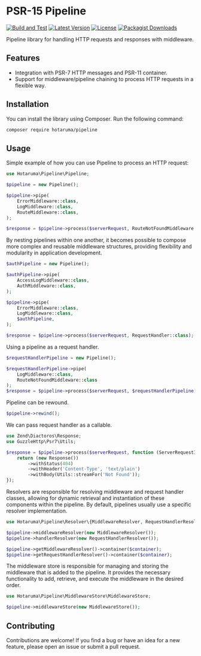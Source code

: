 # PSR-15 Pipeline

[![Build and Test](https://github.com/hotaruma/pipeline/actions/workflows/cicd.yml/badge.svg)](https://github.com/hotaruma/pipeline/actions/workflows/cicd.yml)
[![Latest Version](https://img.shields.io/github/release/hotaruma/pipeline.svg)](https://github.com/hotaruma/pipeline/releases)
[![License](https://img.shields.io/github/license/hotaruma/pipeline.svg)](https://github.com/hotaruma/pipeline/blob/master/LICENSE)
[![Packagist Downloads](https://img.shields.io/packagist/dt/hotaruma/pipeline.svg)](https://packagist.org/packages/hotaruma/pipeline)

Pipeline library for handling HTTP requests and responses with middleware.

## Features

- Integration with PSR-7 HTTP messages and PSR-11 container.
- Support for middleware/pipeline chaining to process HTTP requests in a flexible way.

## Installation

You can install the library using Composer. Run the following command:

```bash
composer require hotaruma/pipeline
```

## Usage

Simple example of how you can use Pipeline to process an HTTP request:

```php
use Hotaruma\Pipeline\Pipeline;

$pipeline = new Pipeline();

$pipeline->pipe(
    ErrorMiddleware::class,
    LogMiddleware::class,
    RouteMiddleware::class,
);

$response = $pipeline->process($serverRequest, RouteNotFoundMiddleware::class);
```

By nesting pipelines within one another, it becomes possible to compose more complex and reusable middleware structures,
providing flexibility and modularity in application development.

```php
$authPipeline = new Pipeline();

$authPipeline->pipe(
    AccessLogMiddleware::class,
    AuthMiddleware::class,
);

$pipeline->pipe(
    ErrorMiddleware::class,
    LogMiddleware::class,
    $authPipeline,
);

$response = $pipeline->process($serverRequest, RequestHandler::class);
```

Using a pipeline as a request handler.

```php
$requestHandlerPipeline = new Pipeline();

$requestHandlerPipeline->pipe(
    LogMiddleware::class,
    RouteNotFoundMiddleware::class
);
$response = $pipeline->process($serverRequest, $requestHandlerPipeline);
```

Pipeline can be rewound.

```php
$pipeline->rewind();
```

We can pass request handler as a callable.

```php
use Zend\Diactoros\Response;
use GuzzleHttp\Psr7\Utils;

$response = $pipeline->process($serverRequest, function (ServerRequestInterface $request): ResponseInterface {
    return (new Response())
        ->withStatus(404)
        ->withHeader('Content-Type', 'text/plain')
        ->withBody(Utils::streamFor('Not Found'));
});
```

Resolvers are responsible for resolving middleware and request handler classes, allowing for dynamic retrieval and
instantiation of these components within the pipeline. By default, pipelines usually use a specific resolver
implementation.

```php
use Hotaruma\Pipeline\Resolver\{MiddlewareResolver, RequestHandlerResolver};

$pipeline->middlewareResolver(new MiddlewareResolver());
$pipeline->handlerResolver(new RequestHandlerResolver());

$pipeline->getMiddlewareResolver()->container($container);
$pipeline->getRequestHandlerResolver()->container($container);
```

The middleware store is responsible for managing and storing the middleware that is added to the pipeline. It provides
the necessary functionality to add, retrieve, and execute the middleware in the desired order.

```php
use Hotaruma\Pipeline\MiddlewareStore\MiddlewareStore;

$pipeline->middlewareStore(new MiddlewareStore());
```

## Contributing

Contributions are welcome! If you find a bug or have an idea for a new feature, please open an issue or submit a pull
request.
